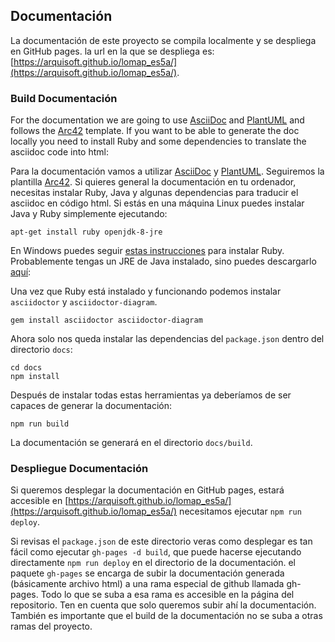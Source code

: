 ## Documentación
La documentación de este proyecto se compila localmente y se despliega en GitHub pages.
la url en la que se despliega es: [https://arquisoft.github.io/lomap_es5a/](https://arquisoft.github.io/lomap_es5a/).

### Build Documentación
For the documentation we are going to use [AsciiDoc](https://asciidoc.org/) and [PlantUML](https://plantuml.com) and follows the [Arc42](https://github.com/arc42/arc42-template) template. If you want to be able to generate the doc locally you need to install Ruby and some dependencies to translate the asciidoc code into html:

Para la documentación vamos a utilizar [AsciiDoc](https://asciidoc.org/) y [PlantUML](https://plantuml.com). Seguiremos la plantilla [Arc42](https://github.com/arc42/arc42-template). Si quieres general la documentación en tu ordenador, necesitas instalar Ruby, Java y algunas dependencias para traducir el asciidoc en código html. Si estás en una máquina Linux puedes instalar Java y Ruby simplemente ejecutando:

```shell
apt-get install ruby openjdk-8-jre
```

En Windows puedes seguir [estas instrucciones](https://www.ruby-lang.org/en/documentation/installation) para instalar Ruby. Probablemente tengas un JRE de Java instalado, sino puedes descargarlo [aquí](https://www.oracle.com/es/java/technologies/javase/javase8-archive-downloads.html): 

Una vez que Ruby está instalado y funcionando podemos instalar `asciidoctor` y `asciidoctor-diagram`.

```shell
gem install asciidoctor asciidoctor-diagram
```

Ahora solo nos queda instalar las dependencias del `package.json` dentro del directorio `docs`:

```shell
cd docs
npm install
```
Después de instalar todas estas herramientas ya deberíamos de ser capaces de generar la documentación:
```shell
npm run build
```
La documentación se generará en el directorio `docs/build`. 

### Despliegue Documentación
Si queremos desplegar la documentación en GitHub pages, estará accesible en [https://arquisoft.github.io/lomap_es5a/](https://arquisoft.github.io/lomap_es5a/) necesitamos ejecutar `npm run deploy`.

Si revisas el `package.json` de este directorio veras como desplegar es tan fácil como ejecutar `gh-pages -d build`, que puede hacerse ejecutando directamente `npm run deploy` en el directorio de la documentación. el paquete `gh-pages` se encarga de subir la documentación generada (básicamente archivo html) a una rama especial de github llamada gh-pages. Todo lo que se suba a esa rama es accesible en la página del repositorio. Ten en cuenta que solo queremos subir ahí la documentación. También es importante que el build de la documentación no se suba a otras ramas del proyecto.
